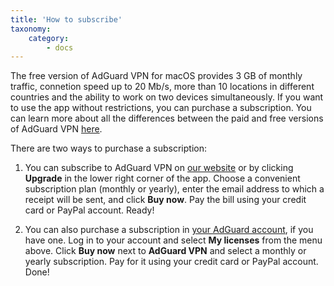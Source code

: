 ```yaml
---
title: 'How to subscribe'
taxonomy:
    category:
        - docs
---
```


The free version of AdGuard VPN for macOS provides 3 GB of monthly traffic, connetion speed up to 20 Mb/s, more than 10 locations in different countries and the ability to work on two devices simultaneously. If you want to use the app without restrictions, you can purchase a subscription. You can learn more about all the differences between the paid and free versions of AdGuard VPN [here](https://kb.adguard.com/en/vpn/adguard-vpn-general/free-and-full-versions).

There are two ways to purchase a subscription:

1. You can subscribe to AdGuard VPN on [our website](https://adguard-vpn.com/license.html) or by clicking **Upgrade** in the lower right corner of the app. Choose a convenient subscription plan (monthly or yearly), enter the email address to which a receipt will be sent, and click **Buy now**. Pay the bill using your credit card or PayPal account. Ready!

2. You can also purchase a subscription in [your AdGuard account](https://my.adguard.com/en/main.html), if you have one. Log in to your account and select **My licenses** from the menu above. Click **Buy now** next to **AdGuard VPN** and select a monthly or yearly subscription. Pay for it using your credit card or PayPal account. Done!